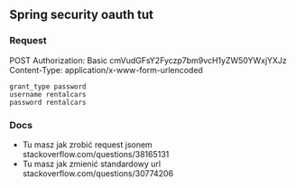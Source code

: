 ## Spring security oauth tut

### Request
POST 
Authorization: Basic cmVudGFsY2Fyczp7bm9vcH1yZW50YWxjYXJz
Content-Type: application/x-www-form-urlencoded
```
grant_type password
username rentalcars
password rentalcars
```
### Docs
- Tu masz jak zrobić request jsonem stackoverflow.com/questions/38165131
- Tu masz jak zmienić standardowy url stackoverflow.com/questions/30774206
